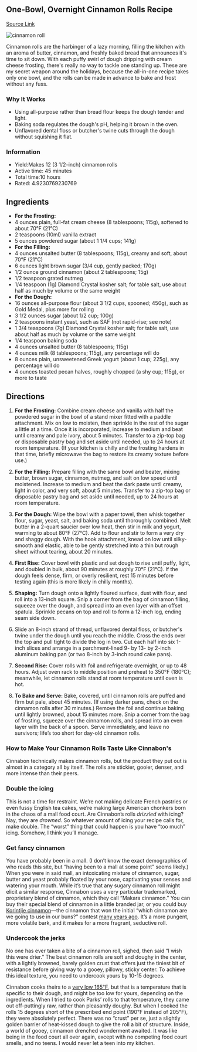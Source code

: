 ## One-Bowl, Overnight Cinnamon Rolls Recipe

[Source Link](https://www.seriouseats.com/recipes/2017/12/bravetart-homemade-cinnamon-rolls-recipe.html)

![cinnamon roll](https://i.kinja-img.com/gawker-media/image/upload/c_scale,f_auto,fl_progressive,q_80,w_1600/t4wydzjpa7kaaebgnqj1.jpg)

Cinnamon rolls are the harbinger of a lazy morning, filling the kitchen with an aroma of butter, cinnamon, and freshly baked bread that announces it's time to sit down. With each puffy swirl of dough dripping with cream cheese frosting, there's really no way to tackle one standing up. These are my secret weapon around the holidays, because the all-in-one recipe takes only one bowl, and the rolls can be made in advance to bake and frost without any fuss.

### Why It Works

*   Using all-purpose rather than bread flour keeps the dough tender and light.
*   Baking soda regulates the dough's pH, helping it brown in the oven.
*   Unflavored dental floss or butcher's twine cuts through the dough without squishing it flat.

### Information
*   Yield:Makes 12 (3 1/2–inch) cinnamon rolls
*   Active time: 45 minutes
*   Total time:10 hours
*   Rated: 4.9230769230769

## Ingredients

*   **For the Frosting:**
*   4 ounces plain, full-fat cream cheese (8 tablespoons; 115g), softened to about 70°F (21°C)
*   2 teaspoons (10ml) vanilla extract
*   5 ounces powdered sugar (about 1 1/4 cups; 141g)
*   **For the Filling:**
*   4 ounces unsalted butter (8 tablespoons; 115g), creamy and soft, about 70°F (21°C)
*   6 ounces light brown sugar (3/4 cup, gently packed; 170g)
*   1/2 ounce ground cinnamon (about 2 tablespoons; 15g)
*   1/2 teaspoon grated nutmeg
*   1/4 teaspoon (1g) Diamond Crystal kosher salt; for table salt, use about half as much by volume or the same weight
*   **For the Dough:**
*   16 ounces all-purpose flour (about 3 1/2 cups, spooned; 450g), such as Gold Medal, plus more for rolling
*   3 1/2 ounces sugar (about 1/2 cup; 100g)
*   2 teaspoons instant yeast, such as SAF (not rapid-rise; see note)
*   1 3/4 teaspoons (7g) Diamond Crystal kosher salt; for table salt, use about half as much by volume or the same weight
*   1/4 teaspoon baking soda
*   4 ounces unsalted butter (8 tablespoons; 115g)
*   4 ounces milk (8 tablespoons; 115g), any percentage will do
*   8 ounces plain, unsweetened Greek yogurt (about 1 cup; 225g), any percentage will do
*   4 ounces toasted pecan halves, roughly chopped (a shy cup; 115g), or more to taste

## Directions

1. **For the Frosting:** Combine cream cheese and vanilla with half the powdered sugar in the bowl of a stand mixer fitted with a paddle attachment. Mix on low to moisten, then sprinkle in the rest of the sugar a little at a time. Once it is incorporated, increase to medium and beat until creamy and pale ivory, about 5 minutes. Transfer to a zip-top bag or disposable pastry bag and set aside until needed, up to 24 hours at room temperature. (If your kitchen is chilly and the frosting hardens in that time, briefly microwave the bag to restore its creamy texture before use.)
    
2. **For the Filling:** Prepare filling with the same bowl and beater, mixing butter, brown sugar, cinnamon, nutmeg, and salt on low speed until moistened. Increase to medium and beat the dark paste until creamy, light in color, and very soft, about 5 minutes. Transfer to a zip-top bag or disposable pastry bag and set aside until needed, up to 24 hours at room temperature.
    
3. **For the Dough:** Wipe the bowl with a paper towel, then whisk together flour, sugar, yeast, salt, and baking soda until thoroughly combined. Melt butter in a 2-quart saucier over low heat, then stir in milk and yogurt, warming to about 80°F (27°C). Add to flour and stir to form a very dry and shaggy dough. With the hook attachment, knead on low until silky-smooth and elastic, able to be gently stretched into a thin but rough sheet without tearing, about 20 minutes.
    
4. **First Rise:** Cover bowl with plastic and set dough to rise until puffy, light, and doubled in bulk, about 90 minutes at roughly 70°F (21°C). If the dough feels dense, firm, or overly resilient, rest 15 minutes before testing again (this is more likely in chilly months).
    
5. **Shaping:** Turn dough onto a lightly floured surface, dust with flour, and roll into a 13-inch square. Snip a corner from the bag of cinnamon filling, squeeze over the dough, and spread into an even layer with an offset spatula. Sprinkle pecans on top and roll to form a 12-inch log, ending seam side down.
    
6. Slide an 8-inch strand of thread, unflavored dental floss, or butcher's twine under the dough until you reach the middle. Cross the ends over the top and pull tight to divide the log in two. Cut each half into six 1-inch slices and arrange in a parchment-lined 9- by 13- by 2-inch aluminum baking pan (or two 8-inch by 3-inch round cake pans).
    
7. **Second Rise:** Cover rolls with foil and refrigerate overnight, or up to 48 hours. Adjust oven rack to middle position and preheat to 350°F (180°C); meanwhile, let cinnamon rolls stand at room temperature until oven is hot.
    
8. **To Bake and Serve:** Bake, covered, until cinnamon rolls are puffed and firm but pale, about 45 minutes. (If using darker pans, check on the cinnamon rolls after 30 minutes.) Remove the foil and continue baking until lightly browned, about 15 minutes more. Snip a corner from the bag of frosting, squeeze over the cinnamon rolls, and spread into an even layer with the back of a spoon. Serve immediately, and leave no survivors; life’s too short for day-old cinnamon rolls.

### How to Make Your Cinnamon Rolls Taste Like Cinnabon's

Cinnabon technically makes cinnamon rolls, but the product they put out is almost in a category all by itself. The rolls are stickier, gooier, denser, and more intense than their peers.

### Double the icing

This is not a time for restraint. We’re not making delicate French pastries or even fussy English tea cakes, we’re making large American chonkers born in the chaos of a mall food court. Are Cinnabon’s rolls _drizzled_ with icing? Nay, they are _drowned_. So whatever amount of icing your recipe calls for, make double. The “worst” thing that could happen is you have “too much” icing. Somehow, I think you’ll manage.

### Get fancy cinnamon

You have probably been in a mall. (I don’t know the exact demographics of who reads this site, but “having been to a mall at some point” seems likely.) When you were in said mall, an intoxicating mixture of cinnamon, sugar, butter and yeast probably floated by your nose, captivating your senses and watering your mouth. While it’s true that any sugary cinnamon roll might elicit a similar response, Cinnabon uses a very particular trademarked, proprietary blend of cinnamon, which they call “Makara cinnamon.” You can buy their special blend of cinnamon in a little branded jar, or you could buy [Korintjie cinnamon](https://www.frontiercoop.com/frontier-ground-korintje-cinnamon-1-92-oz/?gclid=EAIaIQobChMIjK2hhJu15QIVaCCtBh24lgnSEAQYAiABEgJ8kvD_BwE)—the cinnamon that won the initial “which cinnamon are we going to use in our buns?” contest [many years ago](https://www.mashed.com/143122/this-is-why-cinnabons-cinnamon-rolls-are-so-delicious/). It’s a more pungent, more volatile bark, and it makes for a more fragrant, seductive roll.

### Undercook the jerks

No one has ever taken a bite of a cinnamon roll, sighed, then said “I wish this were drier.” The best cinnamon rolls are soft and doughy in the center, with a lightly browned, barely golden crust that offers just the tiniest bit of resistance before giving way to a gooey, pillowy, sticky center. To achieve this ideal texture, you need to undercook yours by 10-15 degrees.

Cinnabon cooks theirs to a [very low 165℉](https://www.mashed.com/143122/this-is-why-cinnabons-cinnamon-rolls-are-so-delicious/), but that is a temperature that is specific to their dough, and might be too low for yours, depending on the ingredients. When I tried to cook Parks’ rolls to that temperature, they came out off-puttingly raw, rather than pleasantly doughy. But when I cooked the rolls 15 degrees short of the prescribed end point (190℉ instead of 205℉), they were absolutely perfect. There was no “crust” per se, just a slightly golden barrier of heat-kissed dough to give the roll a bit of structure. Inside, a world of gooey, cinnamon drenched wonderment awaited. It was like being in the food court all over again, except with no competing food court smells, and no teens. I would never let a teen into my kitchen.
